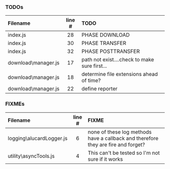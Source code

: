 ### TODOs
| Filename | line # | TODO
|:------|:------:|:------
| index.js | 28 | PHASE DOWNLOAD
| index.js | 30 | PHASE TRANSFER
| index.js | 32 | PHASE POSTTRANSFER
| download\manager.js | 17 | path not exist....check to make sure first...
| download\manager.js | 18 | determine file extensions ahead of time?
| download\manager.js | 22 | define reporter

### FIXMEs
| Filename | line # | FIXME
|:------|:------:|:------
| logging\alucardLogger.js | 6 | none of these log methods have a callback and therefore they are fire and forget?
| utility\asyncTools.js | 4 | This can't be tested so I'm not sure if it works